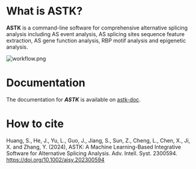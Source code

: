 What is ASTK?
===============

**ASTK** is a command-line software for comprehensive alternative splicing analysis including AS event analysis, AS splicing sites sequence feature extraction, AS gene function analysis, RBP motif analysis and epigenetic analysis.

<img src='https://huang-sh.github.io/astk-doc/static/img/workflow.png' alt="workflow.png"></img>

Documentation
===============

The documentation for ***ASTK*** is available on [astk-doc](https://huang-sh.github.io/astk-doc/).


How to cite
===============
Huang, S., He, J., Yu, L., Guo, J., Jiang, S., Sun, Z., Cheng, L., Chen, X., Ji, X. and Zhang, Y. (2024), ASTK: A Machine Learning-Based Integrative Software for Alternative Splicing Analysis. Adv. Intell. Syst. 2300594. https://doi.org/10.1002/aisy.202300594
